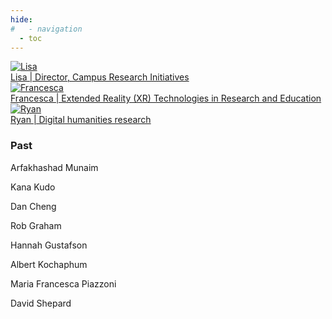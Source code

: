 ```yaml
---
hide:
#   - navigation
  - toc
---
```


<div class="gallery">
	<div class="gallery-item">
		<a href="https://oarc.ucla.edu/about/our-team/lisa-snyder">
			<img src="../images/lisa.jpg" alt="Lisa">
			<div class="caption">Lisa | Director, Campus Research Initiatives</div>
		</a>
	</div>
	<div class="gallery-item">
		<a href="https://oarc.ucla.edu/about/our-team/francesca-albrezziF">
			<img src="../images/francesca.jpg" alt="Francesca">
			<div class="caption">Francesca | Extended Reality (XR) Technologies in Research and Education</div>
		</a>
	</div>
	<div class="gallery-item">
		<a href="https://oarc.ucla.edu/about/our-team/ryan-horne">
			<img src="../images/ryan.jpg" alt="Ryan">
			<div class="caption">Ryan | Digital humanities research</div>
		</a>
	</div>
</div>


### Past

Arfakhashad Munaim

Kana Kudo

Dan Cheng

Rob Graham

Hannah Gustafson

Albert Kochaphum

Maria Francesca Piazzoni

David Shepard